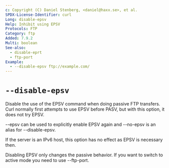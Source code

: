 ```yaml
---
c: Copyright (C) Daniel Stenberg, <daniel@haxx.se>, et al.
SPDX-License-Identifier: curl
Long: disable-epsv
Help: Inhibit using EPSV
Protocols: FTP
Category: ftp
Added: 7.9.2
Multi: boolean
See-also:
  - disable-eprt
  - ftp-port
Example:
  - --disable-epsv ftp://example.com/
---
```


# `--disable-epsv`

Disable the use of the EPSV command when doing passive FTP transfers. Curl
normally first attempts to use EPSV before PASV, but with this option, it does
not try EPSV.

--epsv can be used to explicitly enable EPSV again and --no-epsv is an alias
for --disable-epsv.

If the server is an IPv6 host, this option has no effect as EPSV is necessary
then.

Disabling EPSV only changes the passive behavior. If you want to switch to
active mode you need to use --ftp-port.
